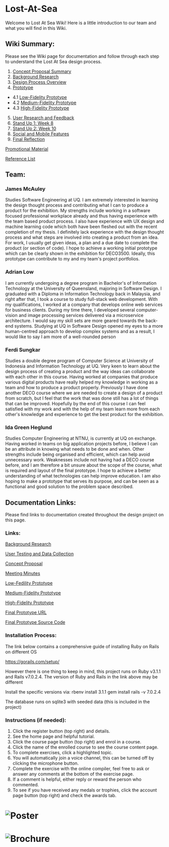 # Lost-At-Sea
Welcome to Lost At Sea Wiki! Here is a little introduction to our team and what you will find in this Wiki.

## Wiki Summary: 
Please see the Wiki page for documentation and follow through each step to understand the Lost At Sea design process.
1. [Concept Proposal Summary](https://github.com/DECO3500-2022/Lost-At-Sea/wiki/1.-Concept-Proposal-Summary)
3. [Background Research](https://github.com/DECO3500-2022/Lost-At-Sea/wiki/2.-Background-Research)
2. [Design Process Overview](https://github.com/DECO3500-2022/Lost-At-Sea/wiki/3.-Design-Process-Overview)
4. [Prototype](https://github.com/DECO3500-2022/Lost-At-Sea/wiki/4.-Prototypes)
+ 4.1 [Low-Fidelity Prototype](https://github.com/DECO3500-2022/Lost-At-Sea/wiki/4.1-Low-Fidelity-Prototype)
+ 4.2 [Medium-Fidelity Prototype](https://github.com/DECO3500-2022/Lost-At-Sea/wiki/4.2-Medium-Fidelity-Prototype)
+ 4.3 [High-Fidelity Prototype](https://github.com/DECO3500-2022/Lost-At-Sea/wiki/4.3-High-Fidelity-Prototype)
5. [User Research and Feedback](https://github.com/DECO3500-2022/Lost-At-Sea/wiki/5.-User-Testing,-Research-and-Feedback)
6. [Stand Up 1: Week 8](https://github.com/DECO3500-2022/Lost-At-Sea/wiki/6.-Stand-Up-1:-Week-8)
7. [Stand Up 2: Week 10](https://github.com/DECO3500-2022/Lost-At-Sea/wiki/7.-Stand-Up-2:-Week-10)
8. [Social and Mobile Features](https://github.com/DECO3500-2022/Lost-At-Sea/wiki/8.-Social-and-Mobile-Features)
9. [Final Reflection](https://github.com/DECO3500-2022/Lost-At-Sea/wiki/9.-Final-Reflection)

[Promotional Material](https://github.com/DECO3500-2022/Lost-At-Sea/wiki/Promotional-Material)

[Reference List](https://github.com/DECO3500-2022/Lost-At-Sea/wiki/References)

## Team:
### James McAuley
Studies Software Engineering at UQ. I am extremely interested in learning the design thought process and contributing what I can to produce a product for the exhibition. My strengths include working in a software focused professional workplace already and thus having experience with the team based product process. I also have experience with UX design and machine learning code which both have been fleshed out with the recent completion of my thesis. I definitely lack experience with the design thought process and what steps are involved into creating a product from an idea. For work, I usually get given ideas, a plan and a due date to complete the product (or section of code). I hope to achieve a working initial prototype which can be clearly shown in the exhibition for DECO3500. Ideally, this prototype can contribute to my and my team's project portfolios.

### Adrian Low
I am currently undergoing a degree program in Bachelor's of Information Technology at the University of Queensland, majoring in Software Design. I graduated with a Diploma in Information Technology back in Malaysia, and right after that, I took a course to study full-stack web development. With my qualifications, I worked at a company that develops online web services for business clients. During my time there, I developed several computer-vision and image processing services delivered via a microservice architecture. I would say my skill sets are more geared towards the back-end systems. Studying at UQ in Software Design opened my eyes to a more human-centred approach to develop complex systems and as a result, I would like to say I am more of a well-rounded person

### Ferdi Sungkar
Studies a double degree program of Computer Science at University of Indonesia and Information Technology at UQ. Very keen to learn about the design process of creating a product and the way ideas can collaborate with each other in this course. Having worked at companies that produce various digital products have really helped my knowledge in working as a team and how to produce a product properly. Previously I have done another DECO course where we are needed to create a design of a product from scratch, but I feel that the work that was done still has a lot of things that can be improved. Hopefully by the end of this course I can feel satisfied with my work and with the help of my team learn more from each other's knowledge and experience to get the best product for the exhibition.

### Ida Green Heglund
Studies Computer Engineering at NTNU, is currently at UQ on exchange. Having worked in teams on big application projects before, I believe I can be an attribute in knowing what needs to be done and when. Other strengths include being organised and efficient, which can help avoid unnecessary work. Weaknesses include not having had a DECO course before, and I am therefore a bit unsure about the scope of the course, what is required and layout of the final prototype. I hope to achieve a better understanding of what technologies can help improve education. I am also hoping to make a prototype that serves its purpose, and can be seen as a functional and good solution to the problem space described.


## Documentation Links:
Please find links to documentation created throughout the design project on this page.

### Links:

[Background Research](https://github.com/DECO3500-2022/Lost-At-Sea/tree/main/research)

[User Testing and Data Collection](https://github.com/DECO3500-2022/Lost-At-Sea/tree/main/data%20collection)

[Concept Proposal](https://github.com/DECO3500-2022/Lost-At-Sea/blob/main/Concept%20Proposal.pdf)

[Meeting Minutes](https://github.com/DECO3500-2022/Lost-At-Sea/tree/main/meetings)

[Low-Fedility Prototype](https://github.com/DECO3500-2022/Lost-At-Sea/tree/main/prototype/low-fedility)

[Medium-Fidelity Prototype](https://github.com/DECO3500-2022/Lost-At-Sea/tree/main/prototype/med-fedility)

[High-Fidelity Prototype](https://github.com/DECO3500-2022/Lost-At-Sea/tree/main/prototype/high-fedility)

[Final Prototype URL](http://128.199.80.224:3000/)

[Final Prototype Source Code](https://github.com/DECO3500-2022/Lost-At-Sea/tree/main/prototype/high-fedility)

### Installation Process:
The link below contains a comprehensive guide of installing Ruby on Rails on different OS

https://gorails.com/setup/

However there is one thing to keep in mind, this project runs on Ruby v3.1.1 and Rails v7.0.2.4. The version of Ruby and Rails in the link above may be different

Install the specific versions via: rbenv install 3.1.1 gem install rails -v 7.0.2.4

The database runs on sqlite3 with seeded data (this is included in the project)

### Instructions (if needed):
1. Click the register button (top right) and details.
2. See the home page and helpful tutorial.
3. Click the course page button (top right) and enrol in a course.
4. Click the name of the enrolled course to see the course content page.
5. To complete exercises, click a highlighted topic.
6. You will automatically join a voice channel, this can be turned off by clicking the microphone button.
7. Complete the exercise with the online compiler, feel free to ask or answer any comments at the bottom of the exercise page.
8. If a comment is helpful, either reply or reward the person who commented.
9. To see if you have received any medals or trophies, click the account page button (top right) and check the awards tab.

# ![Poster](https://user-images.githubusercontent.com/71433203/196400895-f07a6971-b32e-4932-946b-079a7d6a4302.png)

# ![Brochure](https://user-images.githubusercontent.com/60338815/197086116-25dc3e35-38af-4d88-9782-adb0fdaca1b1.png)

